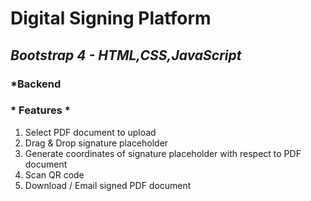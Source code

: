 # Digital Signing Platform
## *Bootstrap 4 - HTML,CSS,JavaScript*
### *Backend

### * Features *

1. Select PDF document to upload
2. Drag & Drop signature placeholder
3. Generate coordinates of signature placeholder with respect to PDF document
4. Scan QR code
5. Download / Email signed PDF document
